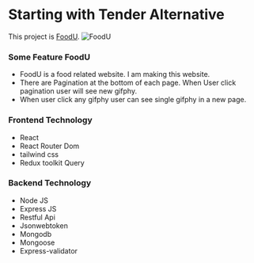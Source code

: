 # Starting with Tender Alternative

This project is [FoodU](https://food-u.netlify.app/).
![FoodU](https://i.ibb.co/ws2tfL2/screencapture-localhost-3000-2022-08-07-08-13-57.png)

### Some Feature FoodU

* FoodU is a food related website. I am making this website.
* There are Pagination at the bottom of each page. When User click pagination user will see new gifphy.
* When user click any gifphy user can see ‍single gifphy in a new page.

### Frontend Technology

- React
- React Router Dom
- tailwind css
- Redux toolkit Query

### Backend Technology

- Node JS
- Express JS
- Restful Api
- Jsonwebtoken
- Mongodb
- Mongoose
- Express-validator